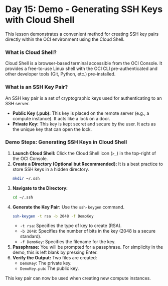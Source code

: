 # Day 15: Demo - Generating SSH Keys with Cloud Shell

This lesson demonstrates a convenient method for creating SSH key pairs directly within the OCI environment using the Cloud Shell.

### What is Cloud Shell?
Cloud Shell is a browser-based terminal accessible from the OCI Console. It provides a free-to-use Linux shell with the OCI CLI pre-authenticated and other developer tools (Git, Python, etc.) pre-installed.

### What is an SSH Key Pair?
An SSH key pair is a set of cryptographic keys used for authenticating to an SSH server.
-   **Public Key (.pub):** This key is placed on the remote server (e.g., a compute instance). It acts like a lock on a door.
-   **Private Key:** This key is kept secret and secure by the user. It acts as the unique key that can open the lock.

### Demo Steps: Generating SSH Keys in Cloud Shell

1.  **Launch Cloud Shell:** Click the Cloud Shell icon (`>_`) in the top-right of the OCI Console.
2.  **Create a Directory (Optional but Recommended):** It is a best practice to store SSH keys in a hidden directory.
    ```bash
    mkdir ~/.ssh
    ```
3.  **Navigate to the Directory:**
    ```bash
    cd ~/.ssh
    ```
4.  **Generate the Key Pair:** Use the `ssh-keygen` command.
    ```bash
    ssh-keygen -t rsa -b 2048 -f DemoKey
    ```
    -   `-t rsa`: Specifies the type of key to create (RSA).
    -   `-b 2048`: Specifies the number of bits in the key (2048 is a secure standard).
    -   `-f DemoKey`: Specifies the filename for the key.
5.  **Passphrase:** You will be prompted for a passphrase. For simplicity in the demo, this is left blank by pressing Enter.
6.  **Verify the Output:** Two files are created:
    -   `DemoKey`: The private key.
    -   `DemoKey.pub`: The public key.

This key pair can now be used when creating new compute instances.
